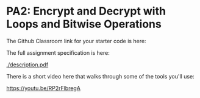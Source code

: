 # PA2: Encrypt and Decrypt with Loops and Bitwise Operations

The Github Classroom link for your starter code is here:

<link>

The full assignment specification is here:

[./description.pdf](description.pdf)

There is a short video here that walks through some of the tools you'll use:

https://youtu.be/RP2rFlbregA

